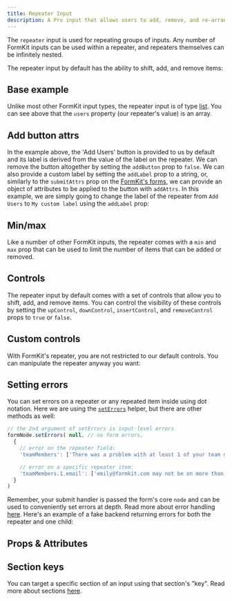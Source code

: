 ```yaml
---
title: Repeater Input
description: A Pro input that allows users to add, remove, and re-arrange repeatable input groups.
---
```


<InputPageHero title="Repeater"></InputPageHero>

<ProInstallSnippet></ProInstallSnippet>

The `repeater` input is used for repeating groups of inputs. Any number of FormKit inputs can be used within a repeater, and repeaters themselves can be infinitely nested.

The repeater input by default has the ability to shift, add, and remove items:

## Base example

<example
name="Repeater"
file="/_content/examples/repeater/repeater-base.vue"></example>

Unlike most other FormKit input types, the repeater input is of type [list](/inputs/list). You can see above that the `users` property (our repeater's value) is an array.

## Add button attrs

In the example above, the 'Add Users' button is provided to us by default and its label is derived from the value of the label on the repeater. We can remove the button altogether by setting the `addButton` prop to `false`. We can also provide a custom label by setting the `addLabel` prop to a string, or, similarly to the `submitAttrs` prop on the [FormKit's forms](/essentials/forms), we can provide an object of attributes to be applied to the button with `addAttrs`. In this example, we are simply going to change the label of the repeater from `Add Users` to `My custom label` using the `addLabel` prop:

<example
name="Repeater"
file="/_content/examples/repeater/repeater-add-button-attrs.vue"></example>

## Min/max

Like a number of other FormKit inputs, the repeater comes with a `min` and `max` prop that can be used to limit the number of items that can be added or removed.

<example
name="Repeater"
file="/_content/examples/repeater/repeater-min-max.vue"></example>

## Controls

The repeater input by default comes with a set of controls that allow you to shift, add, and remove items. You can control the visibility of these controls by setting the `upControl`, `downControl`, `insertControl`, and `removeControl` props to `true` or `false`.

<example
name="Repeater"
file="/_content/examples/repeater/repeater-insert-control.vue"></example>

## Custom controls

With FormKit's repeater, you are not restricted to our default controls. You can manipulate the repeater anyway you want:

<example
name="Repeater"
file="/_content/examples/repeater/repeater-controls.vue"></example>

## Setting errors

You can set errors on a repeater or any repeated item inside using dot notation. Here we are using the
[`setErrors`](/essentials/forms#using-nodeseterrors) helper, but there are other methods as well:

<client-only>


```js
// the 2nd argument of setErrors is input-level errors
formNode.setErrors( null, // no form errors,
  {
    // error on the repeater field:
    'teamMembers': ['There was a problem with at least 1 of your team members.']

    // error on a specific repeater item:
    'teamMembers.1.email': ['emily@formkit.com may not be on more than 1 team'],
  }
)
```

</client-only>

Remember, your submit handler is passed the form's core `node` and can be used
to conveniently set errors at depth. Read more about error handling
[here](/essentials/forms#error-handling). Here's an example of a fake backend
returning errors for both the repeater and one child:

<example
  name="Repeater"
  file="/_content/examples/repeater/errors/repeater-errors.vue"></example>


## Props & Attributes

<reference-table input="rating" :data="[
{prop: 'add-label', type: 'string', default: 'null', description: 'Used to change the label of the add button.'}, {prop: 'add-attrs', type: 'object', default: {}, description: 'Used to apply attributes to the add button element.'}, {prop: 'add-button', type: 'boolean', default: 'true', description: 'Conditional for whether to show the add button.'}, {prop: 'up-control', type: 'boolean', default: 'true', description: 'Conditional for whether to show the up control.'}, {prop: 'down-control', type: 'boolean', default: 'true', description: 'Conditional for whether to show the down control.'}, {prop: 'insert-control', type: 'boolean', default: 'false', description: 'Conditional for whether to show the insert control.'}, {prop: 'remove-control', type: 'boolean', default: 'true', description: 'Conditional for whether to show the remove control.'}, {prop: 'min', type: 'Number', default: '0', description: 'The minimum number of children.'}, {prop: 'max', type: 'Number', default: 'null', description: 'The maximum number of children.'}]">
</reference-table>

## Section keys

You can target a specific section of an input using that section's "key". Read more about sections [here](/essentials/inputs#sections).

<div>
  <formkit-input-diagram />
</div>

<reference-table type="sectionKeys" primary="section-key" :without="[]">
</reference-table>
